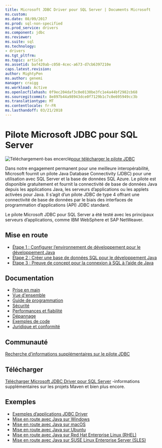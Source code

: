```yaml
---
title: Microsoft JDBC Driver pour SQL Server | Documents Microsoft
ms.custom: 
ms.date: 08/09/2017
ms.prod: sql-non-specified
ms.prod_service: drivers
ms.component: jdbc
ms.reviewer: 
ms.suite: sql
ms.technology:
- drivers
ms.tgt_pltfrm: 
ms.topic: article
ms.assetid: baf420ab-c058-4cec-a673-d7cb6397210e
caps.latest.revision: 
author: MightyPen
ms.author: genemi
manager: craigg
ms.workload: Active
ms.openlocfilehash: 0f9ec204daf3c0e0130be3fc1e4a44bf2982cb68
ms.sourcegitcommit: 8e897b44a98943dce0f7129b1c7c0e695949cc3b
ms.translationtype: MT
ms.contentlocale: fr-FR
ms.lasthandoff: 03/21/2018
---
```

# <a name="microsoft-jdbc-driver-for-sql-server"></a>Pilote Microsoft JDBC pour SQL Server

![Téléchargement-bas encerclé](../../ssdt/media/download.png)[pour télécharger le pilote JDBC](../sql-connection-libraries.md#anchor-20-drivers-relational-access)

Dans notre engagement permanent pour une meilleure interopérabilité, Microsoft fournit un pilote Java Database Connectivity (JDBC) pour une utilisation avec SQL Server et la base de données SQL Azure. Le pilote est disponible gratuitement et fournit la connectivité de base de données Java depuis les applications Java, les serveurs d’applications ou les applets activées pour Java. Il s’agit d’un pilote JDBC de type 4 offrant une connectivité de base de données par le biais des interfaces de programmation d’applications (API) JDBC standard.

Le pilote Microsoft JDBC pour SQL Server a été testé avec les principaux serveurs d’applications, comme IBM WebSphere et SAP NetWeaver.
  
## <a name="getting-started"></a>Mise en route  
* [Étape 1 : Configurer l’environnement de développement pour le développement Java](step-1-configure-development-environment-for-java-development.md)  
* [Étape 2 : Créer une base de données SQL pour le développement Java](step-2-create-a-sql-database-for-java-development.md)  
* [Étape 3 : Preuve de concept pour la connexion à SQL à l’aide de Java](step-3-proof-of-concept-connecting-to-sql-using-java.md)  
  
## <a name="documentation"></a>Documentation  
* [Prise en main](getting-started-with-the-jdbc-driver.md)
* [Vue d'ensemble](overview-of-the-jdbc-driver.md)  
* [Guide de programmation](programming-guide-for-jdbc-sql-driver.md)
* [Sécurité](securing-jdbc-driver-applications.md)  
* [Performances et fiabilité](improving-performance-and-reliability-with-the-jdbc-driver.md)  
* [Dépannage](diagnosing-problems-with-the-jdbc-driver.md)
* [Exemples de code](sample-jdbc-driver-applications.md) 
* [Juridique et conformité](compliance-and-legal-for-the-jdbc-sql-driver.md)  
  
## <a name="community"></a>Communauté
[Recherche d’informations supplémentaires sur le pilote JDBC](finding-additional-jdbc-driver-information.md)  
  
## <a name="download"></a>Télécharger
[Télécharger Microsoft JDBC Driver pour SQL Server](download-microsoft-jdbc-driver-for-sql-server.md) -informations supplémentaires sur les projets Maven et bien plus encore.
  
## <a name="samples"></a>Exemples  
* [Exemples d’applications JDBC Driver](sample-jdbc-driver-applications.md)  
* [Mise en route avec Java sur Windows](https://www.microsoft.com/sql-server/developer-get-started/java/windows/)
* [Mise en route avec Java sur macOS](https://www.microsoft.com/sql-server/developer-get-started/java/mac/)
* [Mise en route avec Java sur Ubuntu](https://www.microsoft.com/sql-server/developer-get-started/java/ubuntu/)
* [Mise en route avec Java sur Red Hat Enterprise Linux (RHEL)](https://www.microsoft.com/sql-server/developer-get-started/java/rhel/)
* [Mise en route avec Java sur SUSE Linux Enterprise Server (SLES)](https://www.microsoft.com/sql-server/developer-get-started/java/sles/)
